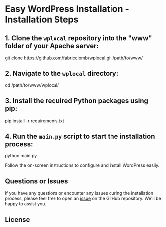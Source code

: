 # Easy WordPress Installation - Installation Steps

## 1. Clone the `wplocal` repository into the "www" folder of your Apache server:

git clone https://github.com/fabricciomb/wplocal.git /path/to/www/

## 2. Navigate to the `wplocal` directory:

cd /path/to/www/wplocal/

## 3. Install the required Python packages using pip:

pip install -r requirements.txt

## 4. Run the `main.py` script to start the installation process:

python main.py

Follow the on-screen instructions to configure and install WordPress easily.

## Questions or Issues

If you have any questions or encounter any issues during the installation process, please feel free to open an [issue](https://github.com/fabricciomb/wplocal/issues) on the GitHub repository. We'll be happy to assist you.

## License

